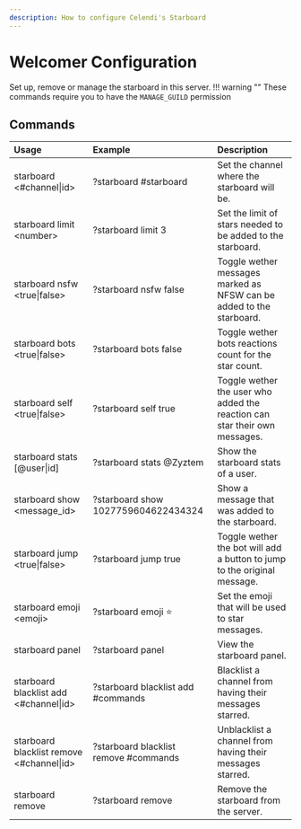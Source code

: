 ```yaml
---
description: How to configure Celendi's Starboard
---
```

# Welcomer Configuration

Set up, remove or manage the starboard in this server.
!!! warning ""
    These commands require you to have the `MANAGE_GUILD` permission

## Commands

| Usage | Example | Description |
| :--- | :--- | :--- |
| starboard &lt;#channel\|id&gt; | ?starboard #starboard | Set the channel where the starboard will be. |
| starboard limit &lt;number&gt; | ?starboard limit 3 | Set the limit of stars needed to be added to the starboard. |
| starboard nsfw &lt;true\|false&gt; | ?starboard nsfw false | Toggle wether messages marked as NFSW can be added to the starboard. |
| starboard bots &lt;true\|false&gt; | ?starboard bots false | Toggle wether bots reactions count for the star count. |
| starboard self &lt;true\|false&gt; | ?starboard self true | Toggle wether the user who added the reaction can star their own messages. |
| starboard stats &#91;&#64;user\|id&#93; | ?starboard stats &#64;Zyztem | Show the starboard stats of a user. |
| starboard show &lt;message_id&gt; | ?starboard show 1027759604622434324 | Show a message that was added to the starboard. |
| starboard jump &lt;true\|false&gt; | ?starboard jump true | Toggle wether the bot will add a button to jump to the original message. |
| starboard emoji &lt;emoji&gt; | ?starboard emoji ⭐ | Set the emoji that will be used to star messages. |
| starboard panel | ?starboard panel | View the starboard panel. |
| starboard blacklist add &lt;#channel\|id&gt; | ?starboard blacklist add #commands | Blacklist a channel from having their messages starred. |
| starboard blacklist remove &lt;#channel\|id&gt; |?starboard blacklist remove #commands | Unblacklist a channel from having their messages starred. |
| starboard remove | ?starboard remove | Remove the starboard from the server. |
